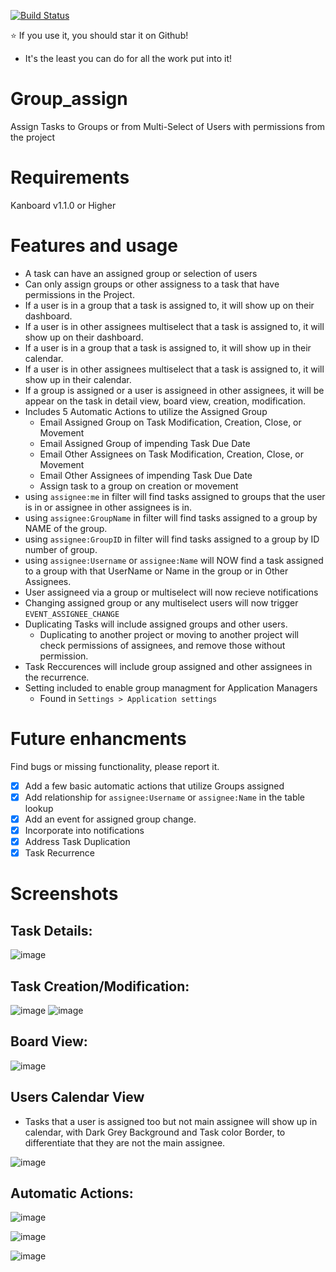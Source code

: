 [![Build Status](https://travis-ci.com/creecros/Group_assign.svg?branch=master)](https://travis-ci.com/creecros/Group_assign)

:star: If you use it, you should star it on Github! 
- It's the least you can do for all the work put into it!


# Group_assign
Assign Tasks to Groups or from Multi-Select of Users with permissions from the project

# Requirements
Kanboard v1.1.0 or Higher

# Features and usage
* A task can have an assigned group or selection of users
* Can only assign groups or other assigness to a task that have permissions in the Project.
* If a user is in a group that a task is assigned to, it will show up on their dashboard.
* If a user is in other assignees multiselect that a task is assigned to, it will show up on their dashboard.
* If a user is in a group that a task is assigned to, it will show up in their calendar.
* If a user is in other assignees multiselect that a task is assigned to, it will show up in their calendar.
* If a group is assigned or a user is assigneed in other assignees, it will be appear on the task in detail view, board view, creation, modification. 
* Includes 5 Automatic Actions to utilize the Assigned Group
  * Email Assigned Group on Task Modification, Creation, Close, or Movement
  * Email Assigned Group of impending Task Due Date
  * Email Other Assignees on Task Modification, Creation, Close, or Movement
  * Email Other Assignees of impending Task Due Date
  * Assign task to a group on creation or movement
* using ``assignee:me`` in filter will find tasks assigned to groups that the user is in or assignee in other assignees is in.
* using ``assignee:GroupName`` in filter will find tasks assigned to a group by NAME of the group.
* using ``assignee:GroupID`` in filter will find tasks assigned to a group by ID number of group.
* using ``assignee:Username`` or ``assignee:Name`` will NOW find a task assigned to a group with that UserName or Name in the group or in Other Assignees. 
* User assigneed via a group or multiselect will now recieve notifications
* Changing assigned group or any multiselect users will now trigger `EVENT_ASSIGNEE_CHANGE`
* Duplicating Tasks will include assigned groups and other users.
  * Duplicating to another project or moving to another project will check permissions of assignees, and remove those without permission.
* Task Reccurences will include group assigned and other assignees in the recurrence.
* Setting included to enable group managment for Application Managers
  * Found in `Settings > Application settings`

# Future enhancments
Find bugs or missing functionality, please report it.

- [x] Add a few basic automatic actions that utilize Groups assigned
- [x] Add relationship for ``assignee:Username`` or ``assignee:Name`` in the table lookup 
- [x] Add an event for assigned group change.
- [x] Incorporate into notifications
- [x] Address Task Duplication
- [x] Task Recurrence

# Screenshots

## Task Details:
![image](https://user-images.githubusercontent.com/26339368/49951197-64546680-fec7-11e8-9473-82820b1a4f7e.png)

## Task Creation/Modification:
![image](https://user-images.githubusercontent.com/26339368/38753761-692db008-3f2d-11e8-8ce2-59d88ddf39b1.png)
![image](https://user-images.githubusercontent.com/26339368/49557918-3c696f80-f8d7-11e8-91b8-7cef11c6eec0.png)

## Board View:
![image](https://user-images.githubusercontent.com/26339368/49951135-3a9b3f80-fec7-11e8-9bf6-3a777c09c675.png)

## Users Calendar View

- Tasks that a user is assigned too but not main assignee will show up in calendar, with Dark Grey Background and Task color Border, to differentiate that they are not the main assignee.

![image](https://user-images.githubusercontent.com/26339368/49655821-b7cb3e00-fa09-11e8-9608-952abbf146fa.png)


## Automatic Actions:
![image](https://user-images.githubusercontent.com/26339368/38754253-0a0fd2de-3f2f-11e8-9dde-2036de011a6b.png)

![image](https://user-images.githubusercontent.com/26339368/38754279-2285d0d4-3f2f-11e8-88c2-0ed91e452f90.png)

![image](https://user-images.githubusercontent.com/26339368/38754288-310df2c6-3f2f-11e8-9993-39e96b55076c.png)

